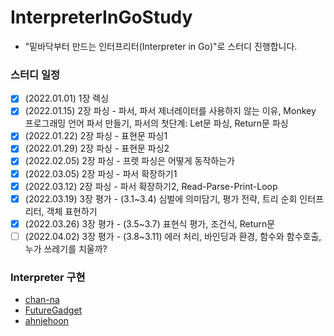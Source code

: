 # InterpreterInGoStudy

- "밑바닥부터 만드는 인터프리터(Interpreter in Go)"로 스터디 진행합니다.

### 스터디 일정

- [x] (2022.01.01) 1장 렉싱 
- [x] (2022.01.15) 2장 파싱 - 파서, 파서 제너레이터를 사용하지 않는 이유, Monkey 프로그래밍 언어 파서 만들기, 파서의 첫단계: Let문 파싱, Return문 파싱
- [x] (2022.01.22) 2장 파싱 - 표현문 파싱1
- [x] (2022.01.29) 2장 파싱 - 표현문 파싱2
- [x] (2022.02.05) 2장 파싱 - 프렛 파싱은 어떻게 동작하는가
- [x] (2022.03.05) 2장 파싱 - 파서 확장하기1 
- [x] (2022.03.12) 2장 파싱 - 파서 확장하기2, Read-Parse-Print-Loop
- [x] (2022.03.19) 3장 평가 - (3.1~3.4) 심벌에 의미담기, 평가 전략, 트리 순회 인터프리터, 객체 표현하기
- [x] (2022.03.26) 3장 평가 - (3.5~3.7) 표현식 평가, 조건식, Return문
- [ ] (2022.04.02) 3장 평가 - (3.8~3.11) 에러 처리, 바인딩과 환경, 함수와 함수호출, 누가 쓰레기를 치울까?

### Interpreter 구현

- [chan-na](https://github.com/masukjoong/interpreter-chan.git)
- [FutureGadget](https://github.com/masukjoong/monkey-dw)
- [ahnjehoon](https://github.com/masukjoong/monkey-jh)
